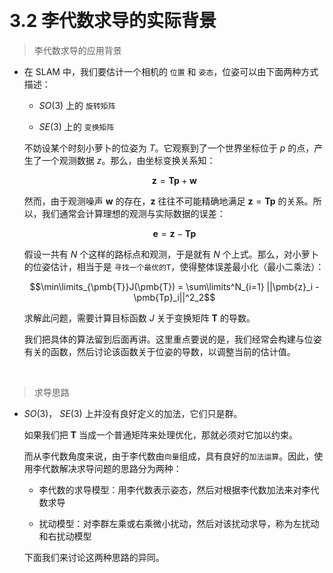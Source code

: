&emsp;
# 3.2 李代数求导的实际背景

>李代数求导的应用背景

- 在 SLAM 中，我们要估计一个相机的 `位置` 和 `姿态`，位姿可以由下面两种方式描述：
    - $SO(3)$ 上的 `旋转矩阵` 

    - $SE(3)$ 上的 `变换矩阵`
    
    不妨设某个时刻小萝卜的位姿为 $T$。它观察到了一个世界坐标位于 $p$ 的点，产生了一个观测数据 $z$。那么，由坐标变换关系知：

    $$\pmb{z} = \pmb{Tp} + \pmb{w}$$

    然而，由于观测噪声 $\pmb{w}$ 的存在，$\pmb{z}$ 往往不可能精确地满足 $\pmb{z} = \pmb{Tp}$  的关系。所以，我们通常会计算理想的观测与实际数据的误差：

    $$\pmb{e} = \pmb{z} - \pmb{Tp}$$

    假设一共有 $N$ 个这样的路标点和观测，于是就有 $N$ 个上式。那么，对小萝卜的位姿估计，相当于是 `寻找一个最优的T`，使得整体误差最小化（最小二乘法）：

    $$\min\limits_{\pmb{T}}J(\pmb{T}) = \sum\limits^N_{i=1} ||\pmb{z}_i - \pmb{Tp}_i||^2_2$$

    求解此问题，需要计算目标函数 $J$ 关于变换矩阵 $\pmb{T}$ 的导数。
    
    我们把具体的算法留到后面再讲。这里重点要说的是，我们经常会构建与位姿有关的函数，然后讨论该函数关于位姿的导数，以调整当前的估计值。

&emsp;
>求导思路
- $SO(3)$， $SE(3)$ 上并没有良好定义的加法，它们只是群。

    如果我们把 $\pmb{T}$ 当成一个普通矩阵来处理优化，那就必须对它加以约束。
    
    而从李代数角度来说，由于李代数由`向量`组成，具有良好的`加法运算`。因此，使用李代数解决求导问题的思路分为两种：

    - 李代数的求导模型：用李代数表示姿态，然后对根据李代数加法来对李代数求导

    - 扰动模型：对李群左乘或右乘微小扰动，然后对该扰动求导，称为左扰动和右扰动模型

    下面我们来讨论这两种思路的异同。


